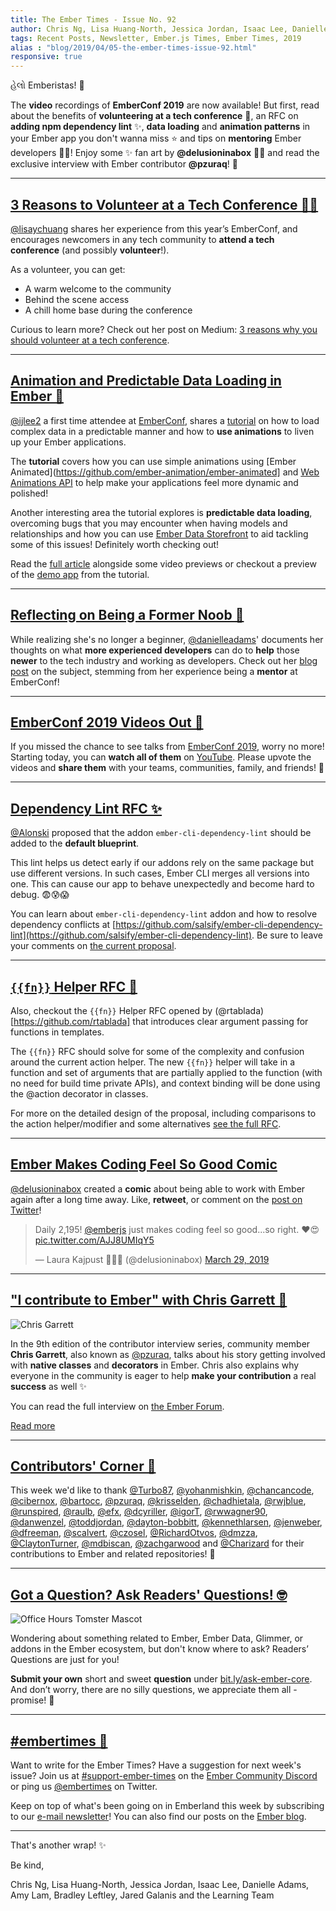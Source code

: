 ```yaml
---
title: The Ember Times - Issue No. 92
author: Chris Ng, Lisa Huang-North, Jessica Jordan, Isaac Lee, Danielle Adams, Amy Lam, Bradley Leftley, Jared Galanis
tags: Recent Posts, Newsletter, Ember.js Times, Ember Times, 2019
alias : "blog/2019/04/05-the-ember-times-issue-92.html"
responsive: true
---
```


હેલો Emberistas! 🐹


The **video** recordings of **EmberConf 2019** are now available! But first, read about the benefits of **volunteering at a tech conference** 💪, an RFC on **adding npm dependency lint** ✨, **data loading** and **animation patterns** in your Ember app you don't wanna miss ⭐️ and tips on **mentoring** Ember developers 👩‍🏫! Enjoy some ✨ fan art by **@delusioninabox** 👩‍🎨 and read the exclusive interview with Ember contributor **@pzuraq**! 💬


---

## [3 Reasons to Volunteer at a Tech Conference 💪🏼](https://medium.com/@lisaychuang/3-reasons-why-you-should-volunteer-at-a-tech-conference-19a0c81d1d8)

[@lisaychuang](https://twitter.com/lisaychuang) shares her experience from this year’s EmberConf, and encourages newcomers in any tech community to **attend a tech conference** (and possibly **volunteer**!).

As a volunteer, you can get:
* A warm welcome to the community
* Behind the scene access
* A chill home base during the conference

Curious to learn more? Check out her post on Medium: [3 reasons why you should volunteer at a tech conference](https://medium.com/@lisaychuang/3-reasons-why-you-should-volunteer-at-a-tech-conference-19a0c81d1d8).

---

## [Animation and Predictable Data Loading in Ember 🐹](https://crunchingnumbers.live/2019/04/02/animation-and-predictable-data-loading-in-ember/)

[@ijlee2](https://github.com/ijlee2) a first time attendee at [EmberConf](https://emberconf.com/), shares a [tutorial](https://crunchingnumbers.live/2019/04/02/animation-and-predictable-data-loading-in-ember/) on how to load complex data in a predictable manner and how to **use animations** to liven up your Ember applications.

The **tutorial** covers how you can use simple animations using [Ember Animated](https://github.com/ember-animation/ember-animated] and [Web Animations API](https://developer.mozilla.org/en-US/docs/Web/API/Web_Animations_API) to help make your applications feel more dynamic and polished!

Another interesting area the tutorial explores is **predictable data loading**, overcoming bugs that you may encounter when having models and relationships and how you can use [Ember Data Storefront](https://github.com/embermap/ember-data-storefront) to aid tackling some of this issues! Definitely worth checking out!

Read the [full article](https://crunchingnumbers.live/2019/04/02/animation-and-predictable-data-loading-in-ember/) alongside some video previews or checkout a preview of the [demo app](https://ember-animated.herokuapp.com/) from the tutorial.

---

## [Reflecting on Being a Former Noob 👶](https://medium.com/@adamzdanielle/reflecting-on-being-a-former-noob-d5e192907ae)

While realizing she's no longer a beginner, [@danielleadams](https://github.com/danielleadams)' documents her thoughts on what **more experienced developers** can do to **help** those **newer** to the tech industry and working as developers. Check out her [blog post](https://medium.com/@adamzdanielle/reflecting-on-being-a-former-noob-d5e192907ae) on the subject, stemming from her experience being a **mentor** at EmberConf!

---

## [EmberConf 2019 Videos Out 🎦](https://www.youtube.com/playlist?list=PLE7tQUdRKcyYWLWrHgmWsvzsQBSWCLHYL)

If you missed the chance to see talks from [EmberConf 2019](https://emberconf.com/), worry no more! Starting today, you can **watch all of them** on [YouTube](https://www.youtube.com/playlist?list=PLE7tQUdRKcyYWLWrHgmWsvzsQBSWCLHYL). Please upvote the videos and **share them** with your teams, communities, family, and friends! 💜

---

## [Dependency Lint RFC ✨](https://github.com/emberjs/rfcs/pull/464)

[@Alonski](https://github.com/Alonski) proposed that the addon `ember-cli-dependency-lint` should be added to the **default blueprint**.

This lint helps us detect early if our addons rely on the same package but use different versions. In such cases, Ember CLI merges all versions into one. This can cause our app to behave unexpectedly and become hard to debug. 😨😰😱

You can learn about `ember-cli-dependency-lint` addon and how to resolve dependency conflicts at [https://github.com/salsify/ember-cli-dependency-lint](https://github.com/salsify/ember-cli-dependency-lint). Be sure to leave your comments on [the current proposal](https://github.com/emberjs/rfcs/pull/464).

---

## [`{{fn}}` Helper RFC 🎉](https://github.com/emberjs/rfcs/pull/470)

Also, checkout the `{{fn}}` Helper RFC opened by (@rtablada)[https://github.com/rtablada] that introduces clear argument passing for functions in templates.

The `{{fn}}` RFC should solve for some of the complexity and confusion around the current action helper. The new `{{fn}}` helper will take in a function and set of arguments that are partially applied to the function (with no need for build time private APIs), and context binding will be done using the @action decorator in classes.

For more on the detailed design of the proposal, including comparisons to the action helper/modifier and some alternatives [see the full RFC](https://github.com/emberjs/rfcs/pull/470).

---

## [Ember Makes Coding Feel So Good Comic](https://twitter.com/delusioninabox/status/1111468497782091779)

[@delusioninabox](https://github.com/delusioninabox) created a **comic** about being able to work with Ember again after a long time away. Like, **retweet**, or comment on the [post on Twitter](https://twitter.com/delusioninabox/status/1111468497782091779)!

<div class="centered">
  <blockquote class="twitter-tweet" data-lang="en"><p lang="en" dir="ltr">Daily 2,195! <a href="https://twitter.com/emberjs?ref_src=twsrc%5Etfw">@emberjs</a> just makes coding feel so good...so right. ❤😍 <a href="https://t.co/AJJ8UMIqY5">pic.twitter.com/AJJ8UMIqY5</a></p>&mdash; Laura Kajpust 👩‍💻🎨 (@delusioninabox) <a href="https://twitter.com/delusioninabox/status/1111468497782091779?ref_src=twsrc%5Etfw">March 29, 2019</a></blockquote>
  <script async src="https://platform.twitter.com/widgets.js" charset="utf-8"></script>
</div>

---

## ["I contribute to Ember" with Chris Garrett 💬](https://discuss.emberjs.com/t/i-contribute-to-ember-with-chris-garrett/16395)

<div class="float-right padded portrait-frame">
  <img alt="Chris Garrett" title="Chris Garrett - Contributor to Ember" src="/images/blog/emberjstimes/pzuraq.jpg" />
</div>

In the 9th edition of the contributor interview series, community member **Chris Garrett**, also known as [@pzuraq](https://github.com/pzuraq), talks about his story getting involved with **native classes** and **decorators** in Ember. Chris also explains why everyone in the community is eager to help **make your contribution** a real **success** as well ✨

You can read the full interview on [the Ember Forum](https://discuss.emberjs.com/t/i-contribute-to-ember-with-chris-garrett/16395).

<a class="ember-button ember-button--centered" href="https://discuss.emberjs.com/t/i-contribute-to-ember-with-chris-garrett/16395">Read more</a>

---

## [Contributors' Corner 👏](https://guides.emberjs.com/release/contributing/repositories/)

<p>This week we'd like to thank <a href="https://github.com/Turbo87" target="gh-user">@Turbo87</a>, <a href="https://github.com/yohanmishkin" target="gh-user">@yohanmishkin</a>, <a href="https://github.com/chancancode" target="gh-user">@chancancode</a>, <a href="https://github.com/cibernox" target="gh-user">@cibernox</a>, <a href="https://github.com/bartocc" target="gh-user">@bartocc</a>, <a href="https://github.com/pzuraq" target="gh-user">@pzuraq</a>, <a href="https://github.com/krisselden" target="gh-user">@krisselden</a>, <a href="https://github.com/chadhietala" target="gh-user">@chadhietala</a>, <a href="https://github.com/rwjblue" target="gh-user">@rwjblue</a>, <a href="https://github.com/runspired" target="gh-user">@runspired</a>, <a href="https://github.com/raulb" target="gh-user">@raulb</a>, <a href="https://github.com/efx" target="gh-user">@efx</a>, <a href="https://github.com/dcyriller" target="gh-user">@dcyriller</a>, <a href="https://github.com/igorT" target="gh-user">@igorT</a>, <a href="https://github.com/rwwagner90" target="gh-user">@rwwagner90</a>, <a href="https://github.com/danwenzel" target="gh-user">@danwenzel</a>, <a href="https://github.com/toddjordan" target="gh-user">@toddjordan</a>, <a href="https://github.com/dayton-bobbitt" target="gh-user">@dayton-bobbitt</a>, <a href="https://github.com/kennethlarsen" target="gh-user">@kennethlarsen</a>, <a href="https://github.com/jenweber" target="gh-user">@jenweber</a>, <a href="https://github.com/dfreeman" target="gh-user">@dfreeman</a>, <a href="https://github.com/scalvert" target="gh-user">@scalvert</a>, <a href="https://github.com/czosel" target="gh-user">@czosel</a>, <a href="https://github.com/RichardOtvos" target="gh-user">@RichardOtvos</a>, <a href="https://github.com/dmzza" target="gh-user">@dmzza</a>, <a href="https://github.com/ClaytonTurner" target="gh-user">@ClaytonTurner</a>, <a href="https://github.com/mdbiscan" target="gh-user">@mdbiscan</a>, <a href="https://github.com/zachgarwood" target="gh-user">@zachgarwood</a> and <a href="https://github.com/Charizard" target="gh-user">@Charizard</a> for their contributions to Ember and related repositories! 💖</p>

---

## [Got a Question? Ask Readers' Questions! 🤓](https://docs.google.com/forms/d/e/1FAIpQLScqu7Lw_9cIkRtAiXKitgkAo4xX_pV1pdCfMJgIr6Py1V-9Og/viewform)

<div class="blog-row">
  <img class="float-right small transparent padded" alt="Office Hours Tomster Mascot" title="Readers' Questions" src="/images/tomsters/officehours.png" />

  <p>Wondering about something related to Ember, Ember Data, Glimmer, or addons in the Ember ecosystem, but don't know where to ask? Readers’ Questions are just for you!</p>

<p><strong>Submit your own</strong> short and sweet <strong>question</strong> under <a href="https://bit.ly/ask-ember-core" target="rq">bit.ly/ask-ember-core</a>. And don’t worry, there are no silly questions, we appreciate them all - promise! 🤞</p>

</div>

---

## [#embertimes 📰](https://emberjs.com/blog/tags/newsletter.html)

Want to write for the Ember Times? Have a suggestion for next week's issue? Join us at [#support-ember-times](https://discordapp.com/channels/480462759797063690/485450546887786506) on the [Ember Community Discord](https://discordapp.com/invite/zT3asNS) or ping us [@embertimes](https://twitter.com/embertimes) on Twitter.

Keep on top of what's been going on in Emberland this week by subscribing to our [e-mail newsletter](https://the-emberjs-times.ongoodbits.com/)! You can also find our posts on the [Ember blog](https://emberjs.com/blog/tags/newsletter.html).

---

That's another wrap! ✨

Be kind,

Chris Ng, Lisa Huang-North, Jessica Jordan, Isaac Lee, Danielle Adams, Amy Lam, Bradley Leftley, Jared Galanis and the Learning Team
